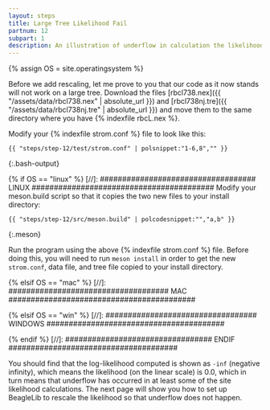 ```yaml
---
layout: steps
title: Large Tree Likelihood Fail
partnum: 12
subpart: 1
description: An illustration of underflow in calculation the likelihood of a large tree.
---
```

{% assign OS = site.operatingsystem %}

Before we add rescaling, let me prove to you that our code as it now stands will not work on a large tree. Download the files [rbcl738.nex]({{ "/assets/data/rbcl738.nex" | absolute_url }}) and [rbcl738nj.tre]({{ "/assets/data/rbcl738nj.tre" | absolute_url }}) and move them to the same directory where you have {% indexfile rbcL.nex %}.

Modify your {% indexfile strom.conf %} file to look like this:
~~~~~~
{{ "steps/step-12/test/strom.conf" | polsnippet:"1-6,8","" }}
~~~~~~
{:.bash-output}

{% if OS == "linux" %}
[//]: ################################### LINUX #########################################
Modify your meson.build script so that it copies the two new files to your install directory:
~~~~~~
{{ "steps/step-12/src/meson.build" | polcodesnippet:"","a,b" }}
~~~~~~
{:.meson}

Run the program using the above {% indexfile strom.conf %} file. Before doing this, you will need to run `meson install` in order to get the new `strom.conf`, data file, and tree file copied to your install directory.

{% elsif OS == "mac" %}
[//]: #################################### MAC ##########################################

{% elsif OS == "win" %}
[//]: ################################## WINDOWS ########################################

{% endif %}
[//]: ################################# ENDIF ######################################

You should find that the log-likelihood computed is shown as `-inf` (negative infinity), which means the likelihood (on the linear scale) is 0.0, which in turn means that underflow has occurred in at least some of the site likelihood calculations. The next page will show you how to set up BeagleLib to rescale the likelihood so that underflow does not happen.



